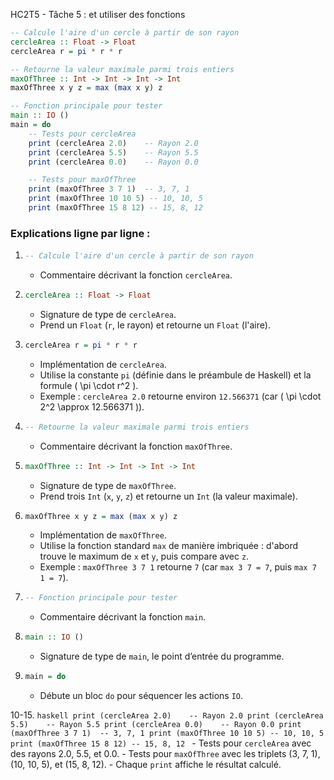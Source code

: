HC2T5 - Tâche 5 : et utiliser des fonctions

```haskell
-- Calcule l'aire d'un cercle à partir de son rayon
cercleArea :: Float -> Float
cercleArea r = pi * r * r

-- Retourne la valeur maximale parmi trois entiers
maxOfThree :: Int -> Int -> Int -> Int
maxOfThree x y z = max (max x y) z

-- Fonction principale pour tester
main :: IO ()
main = do
    -- Tests pour cercleArea
    print (cercleArea 2.0)    -- Rayon 2.0
    print (cercleArea 5.5)    -- Rayon 5.5
    print (cercleArea 0.0)    -- Rayon 0.0

    -- Tests pour maxOfThree
    print (maxOfThree 3 7 1)  -- 3, 7, 1
    print (maxOfThree 10 10 5) -- 10, 10, 5
    print (maxOfThree 15 8 12) -- 15, 8, 12
```

### Explications ligne par ligne :

1. ```haskell
   -- Calcule l'aire d'un cercle à partir de son rayon
   ```
   - Commentaire décrivant la fonction `cercleArea`.

2. ```haskell
   cercleArea :: Float -> Float
   ```
   - Signature de type de `cercleArea`.
   - Prend un `Float` (`r`, le rayon) et retourne un `Float` (l'aire).

3. ```haskell
   cercleArea r = pi * r * r
   ```
   - Implémentation de `cercleArea`.
   - Utilise la constante `pi` (définie dans le préambule de Haskell) et la formule \( \pi \cdot r^2 \).
   - Exemple : `cercleArea 2.0` retourne environ `12.566371` (car \( \pi \cdot 2^2 \approx 12.566371 \)).

4. ```haskell
   -- Retourne la valeur maximale parmi trois entiers
   ```
   - Commentaire décrivant la fonction `maxOfThree`.

5. ```haskell
   maxOfThree :: Int -> Int -> Int -> Int
   ```
   - Signature de type de `maxOfThree`.
   - Prend trois `Int` (`x`, `y`, `z`) et retourne un `Int` (la valeur maximale).

6. ```haskell
   maxOfThree x y z = max (max x y) z
   ```
   - Implémentation de `maxOfThree`.
   - Utilise la fonction standard `max` de manière imbriquée : d'abord trouve le maximum de `x` et `y`, puis compare avec `z`.
   - Exemple : `maxOfThree 3 7 1` retourne `7` (car `max 3 7 = 7`, puis `max 7 1 = 7`).

7. ```haskell
   -- Fonction principale pour tester
   ```
   - Commentaire décrivant la fonction `main`.

8. ```haskell
   main :: IO ()
   ```
   - Signature de type de `main`, le point d’entrée du programme.

9. ```haskell
   main = do
   ```
   - Débute un bloc `do` pour séquencer les actions `IO`.

10-15. ```haskell
    print (cercleArea 2.0)    -- Rayon 2.0
    print (cercleArea 5.5)    -- Rayon 5.5
    print (cercleArea 0.0)    -- Rayon 0.0
    print (maxOfThree 3 7 1)  -- 3, 7, 1
    print (maxOfThree 10 10 5) -- 10, 10, 5
    print (maxOfThree 15 8 12) -- 15, 8, 12
    ```
    - Tests pour `cercleArea` avec des rayons 2.0, 5.5, et 0.0.
    - Tests pour `maxOfThree` avec les triplets (3, 7, 1), (10, 10, 5), et (15, 8, 12).
    - Chaque `print` affiche le résultat calculé.
